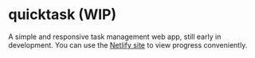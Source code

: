 # quicktask (WIP)
 A simple and responsive task management web app, still early in development. You can use the [Netlify site](https://quicktask-favless.netlify.app/) to view progress conveniently.
